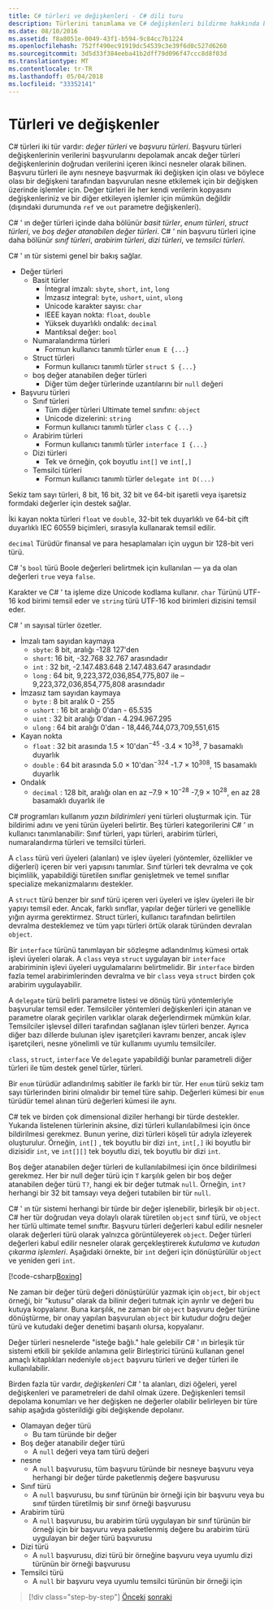 ```yaml
---
title: C# türleri ve değişkenleri - C# dili turu
description: Türlerini tanımlama ve C# değişkenleri bildirme hakkında bilgi edinin
ms.date: 08/10/2016
ms.assetid: f8a8051e-0049-43f1-b594-9c84cc7b1224
ms.openlocfilehash: 752ff490ec91919dc54539c3e39f6d0c527d6260
ms.sourcegitcommit: 3d5d33f384eeba41b2dff79d096f47ccc8d8f03d
ms.translationtype: MT
ms.contentlocale: tr-TR
ms.lasthandoff: 05/04/2018
ms.locfileid: "33352141"
---
```

# <a name="types-and-variables"></a>Türleri ve değişkenler

C# türleri iki tür vardır: *değer türleri* ve *başvuru türleri*. Başvuru türleri değişkenlerinin verilerini başvurularını depolamak ancak değer türleri değişkenlerinin doğrudan verilerini içeren ikinci nesneler olarak bilinen. Başvuru türleri ile aynı nesneye başvurmak iki değişken için olası ve böylece olası bir değişkeni tarafından başvurulan nesne etkilemek için bir değişken üzerinde işlemler için. Değer türleri ile her kendi verilerin kopyasını değişkenleriniz ve bir diğer etkileyen işlemler için mümkün değildir (dışındaki durumunda `ref` ve `out` parametre değişkenleri).

C# ' ın değer türleri içinde daha bölünür *basit türler*, *enum türleri*, *struct türleri*, ve *boş değer atanabilen değer türleri*. C# ' nin başvuru türleri içine daha bölünür *sınıf türleri*, *arabirim türleri*, *dizi türleri*, ve *temsilci türleri*.

C# ' ın tür sistemi genel bir bakış sağlar.

* Değer türleri
    - Basit türler
        * İntegral imzalı: `sbyte`, `short`, `int`, `long`
        * İmzasız integral: `byte`, `ushort`, `uint`, `ulong`
        * Unicode karakter sayısı: `char`
        * IEEE kayan nokta: `float`, `double`
        * Yüksek duyarlıklı ondalık: `decimal`
        * Mantıksal değer: `bool`
    - Numaralandırma türleri
        * Formun kullanıcı tanımlı türler `enum E {...}`
    - Struct türleri
        * Formun kullanıcı tanımlı türler `struct S {...}`
    - boş değer atanabilen değer türleri
        * Diğer tüm değer türlerinde uzantılarını bir `null` değeri
* Başvuru türleri
    - Sınıf türleri
        * Tüm diğer türleri Ultimate temel sınıfını: `object`
        * Unicode dizelerini: `string`
        * Formun kullanıcı tanımlı türler `class C {...}`
    - Arabirim türleri
        * Formun kullanıcı tanımlı türler `interface I {...}`
    - Dizi türleri
        * Tek ve örneğin, çok boyutlu `int[]` ve `int[,]`
    - Temsilci türleri
        * Formun kullanıcı tanımlı türler `delegate int D(...)`

Sekiz tam sayı türleri, 8 bit, 16 bit, 32 bit ve 64-bit işaretli veya işaretsiz formdaki değerler için destek sağlar.

İki kayan nokta türleri `float` ve `double`, 32-bit tek duyarlıklı ve 64-bit çift duyarlıklı IEC 60559 biçimleri, sırasıyla kullanarak temsil edilir.

`decimal` Türüdür finansal ve para hesaplamaları için uygun bir 128-bit veri türü.

C# 's `bool` türü Boole değerleri belirtmek için kullanılan — ya da olan değerleri `true` veya `false`.

Karakter ve C# ' ta işleme dize Unicode kodlama kullanır. `char` Türünü UTF-16 kod birimi temsil eder ve `string` türü UTF-16 kod birimleri dizisini temsil eder.

C# ' ın sayısal türler özetler.

* İmzalı tam sayıdan kaymaya
    - `sbyte`: 8 bit, aralığı -128 127'den
    - `short`: 16 bit, -32.768 32.767 arasındadır
    - `int`  : 32 bit, -2.147.483.648 2.147.483.647 arasındadır
    - `long` : 64 bit, 9,223,372,036,854,775,807 ile –9,223,372,036,854,775,808 arasındadır
* İmzasız tam sayıdan kaymaya
    - `byte`   : 8 bit aralık 0 - 255
    - `ushort` : 16 bit aralığı 0'dan - 65.535
    - `uint`   : 32 bit aralığı 0'dan - 4.294.967.295
    - `ulong`  : 64 bit aralığı 0'dan - 18,446,744,073,709,551,615
* Kayan nokta
    - `float`  : 32 bit arasında 1.5 × 10'dan<sup>−45</sup> -3.4 × 10<sup>38</sup>, 7 basamaklı duyarlık
    - `double` : 64 bit arasında 5.0 × 10'dan<sup>−324</sup> -1.7 × 10<sup>308</sup>, 15 basamaklı duyarlık
* Ondalık
    - `decimal` : 128 bit, aralığı olan en az –7.9 × 10<sup>−28</sup> -7,9 × 10<sup>28</sup>, en az 28 basamaklı duyarlık ile
    
C# programları kullanım *yazın bildirimleri* yeni türleri oluşturmak için. Tür bildirimi adını ve yeni türün üyeleri belirtir. Beş türleri kategorilerini C# ' ın kullanıcı tanımlanabilir: Sınıf türleri, yapı türleri, arabirim türleri, numaralandırma türleri ve temsilci türleri.

A `class` türü veri üyeleri (alanları) ve işlev üyeleri (yöntemler, özellikler ve diğerleri) içeren bir veri yapısını tanımlar. Sınıf türleri tek devralma ve çok biçimlilik, yapabildiği türetilen sınıflar genişletmek ve temel sınıflar specialize mekanizmalarını destekler.

A `struct` türü benzer bir sınıf türü içeren veri üyeleri ve işlev üyeleri ile bir yapıyı temsil eder. Ancak, farklı sınıflar, yapılar değer türleri ve genellikle yığın ayırma gerektirmez. Struct türleri, kullanıcı tarafından belirtilen devralma desteklemez ve tüm yapı türleri örtük olarak türünden devralan `object`.

Bir `interface` türünü tanımlayan bir sözleşme adlandırılmış kümesi ortak işlevi üyeleri olarak. A `class` veya `struct` uygulayan bir `interface` arabiriminin işlevi üyeleri uygulamalarını belirtmelidir. Bir `interface` birden fazla temel arabirimlerinden devralma ve bir `class` veya `struct` birden çok arabirim uygulayabilir.

A `delegate` türü belirli parametre listesi ve dönüş türü yöntemleriyle başvurular temsil eder. Temsilciler yöntemleri değişkenleri için atanan ve parametre olarak geçirilen varlıklar olarak değerlendirmek mümkün kılar. Temsilciler işlevsel dilleri tarafından sağlanan işlev türleri benzer. Ayrıca diğer bazı dillerde bulunan işlev işaretçileri kavramı benzer, ancak işlev işaretçileri, nesne yönelimli ve tür kullanımı uyumlu temsilciler.

`class`, `struct`, `interface` Ve `delegate` yapabildiği bunlar parametreli diğer türleri ile tüm destek genel türler, türleri.

Bir `enum` türüdür adlandırılmış sabitler ile farklı bir tür. Her `enum` türü sekiz tam sayı türlerinden birini olmalıdır bir temel türe sahip. Değerleri kümesi bir `enum` türüdür temel alınan türü değerleri kümesi ile aynı.

C# tek ve birden çok dimensional diziler herhangi bir türde destekler. Yukarıda listelenen türlerinin aksine, dizi türleri kullanılabilmesi için önce bildirilmesi gerekmez. Bunun yerine, dizi türleri köşeli tür adıyla izleyerek oluşturulur. Örneğin, `int[]` , tek boyutlu bir dizi `int`, `int[,]` iki boyutlu bir dizisidir `int`, ve `int[][]` tek boyutlu dizi, tek boyutlu bir dizi `int`.

Boş değer atanabilen değer türleri de kullanılabilmesi için önce bildirilmesi gerekmez. Her bir null değer türü için `T` karşılık gelen bir boş değer atanabilen değer türü `T?`, hangi ek bir değer tutmak `null`. Örneğin, `int?` herhangi bir 32 bit tamsayı veya değeri tutabilen bir tür `null`.

C# ' ın tür sistemi herhangi bir türde bir değer işlenebilir, birleşik bir `object`. C# her tür doğrudan veya dolaylı olarak türetilen `object` sınıf türü, ve `object` her türlü ultimate temel sınıftır. Başvuru türleri değerleri kabul edilir nesneler olarak değerleri türü olarak yalnızca görüntüleyerek `object`. Değer türleri değerleri kabul edilir nesneler olarak gerçekleştirerek *kutulama* ve *kutudan çıkarma işlemleri*. Aşağıdaki örnekte, bir `int` değeri için dönüştürülür `object` ve yeniden geri `int`.

[!code-csharp[Boxing](../../../samples/snippets/csharp/tour/types-and-variables/Program.cs#L1-L10)]

Ne zaman bir değer türü değeri dönüştürülür yazmak için `object`, bir `object` örneği, bir "kutusu" olarak da bilinir değeri tutmak için ayrılır ve değeri bu kutuya kopyalanır. Buna karşılık, ne zaman bir `object` başvuru değer türüne dönüştürme, bir onay yapılan başvurulan `object` bir kutudur doğru değer türü ve kutudaki değer denetimi başarılı olursa, kopyalanır.

Değer türleri nesnelerde "isteğe bağlı." hale gelebilir C# ' ın birleşik tür sistemi etkili bir şekilde anlamına gelir Birleştirici türünü kullanan genel amaçlı kitaplıkları nedeniyle `object` başvuru türleri ve değer türleri ile kullanılabilir.

Birden fazla tür vardır, *değişkenleri* C# ' ta alanları, dizi öğeleri, yerel değişkenleri ve parametreleri de dahil olmak üzere. Değişkenleri temsil depolama konumları ve her değişken ne değerler olabilir belirleyen bir türe sahip aşağıda gösterildiği gibi değişkende depolanır.

* Olamayan değer türü
    - Bu tam türünde bir değer
* Boş değer atanabilir değer türü
    - A `null` değeri veya tam türü değeri
* nesne
    - A `null` başvurusu, tüm başvuru türünde bir nesneye başvuru veya herhangi bir değer türde paketlenmiş değere başvurusu
* Sınıf türü
    - A `null` başvurusu, bu sınıf türünün bir örneği için bir başvuru veya bu sınıf türden türetilmiş bir sınıf örneği başvurusu
* Arabirim türü
    - A `null` başvurusu, bu arabirim türü uygulayan bir sınıf türünün bir örneği için bir başvuru veya paketlenmiş değere bu arabirim türü uygulayan bir değer türü başvurusu
* Dizi türü
    - A `null` başvurusu, dizi türü bir örneğine başvuru veya uyumlu dizi türünün bir örneği başvurusu
* Temsilci türü
    - A `null` bir başvuru veya uyumlu temsilci türünün bir örneği için

>[!div class="step-by-step"]
[Önceki](program-structure.md)
[sonraki](expressions.md)
